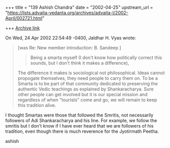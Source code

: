 +++
title = "139 Ashish Chandra"
date = "2002-04-25"
upstream_url = "https://lists.advaita-vedanta.org/archives/advaita-l/2002-April/002721.html"

+++
[Archive link](https://lists.advaita-vedanta.org/archives/advaita-l/2002-April/002721.html)

On Wed, 24 Apr 2002 22:54:49 -0400, Jaldhar H. Vyas
<jaldhar at BRAINCELLS.COM> wrote:

>[was Re: New member introduction: B. Sandeep ]
>
>> Being a smarta myself (I don't
>> know how politically correct this sounds, but I don't think it makes a
>> difference),
>
>The difference it makes is sociological not philosophical.  Ideas cannot
>propogate themselves, they need people to carry them on.  To be a Smarta
>is to be part of that community dedicated to preserving the authentic
>Vedic teachings as explained by Shankaracharya.  Sure other people can
>get involved but it is our special mission and regardless of when
>"tourists" come and go, we will remain to keep this tradition alive.
>

I thought Smartas were those that followed the Smritis, not necessarily
followers of Adi Shankaracharya and his line. For example, we follow the
smritis but I don't know if I have ever heard that we are followers of his
tradition, even though there is much reverence for the Jyotirmath Peetha.

ashish

